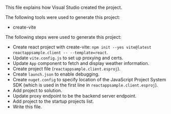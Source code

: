 This file explains how Visual Studio created the project.

The following tools were used to generate this project:
- create-vite

The following steps were used to generate this project:
- Create react project with create-vite: `npm init --yes vite@latest reactappsample.client -- --template=react`.
- Update `vite.config.js` to set up proxying and certs.
- Update `App` component to fetch and display weather information.
- Create project file (`reactappsample.client.esproj`).
- Create `launch.json` to enable debugging.
- Create `nuget.config` to specify location of the JavaScript Project System SDK (which is used in the first line in `reactappsample.client.esproj`).
- Add project to solution.
- Update proxy endpoint to be the backend server endpoint.
- Add project to the startup projects list.
- Write this file.
